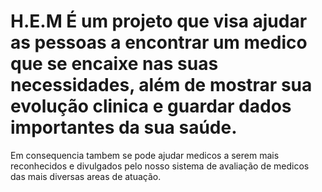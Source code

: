 # H.E.M É um projeto que visa ajudar as pessoas a encontrar um medico que se encaixe nas suas necessidades, além de mostrar sua evolução clinica e guardar dados importantes da sua saúde.
Em consequencia tambem se pode ajudar medicos a serem mais reconhecidos e divulgados pelo nosso sistema de avaliação de medicos das mais diversas areas de atuação. 
